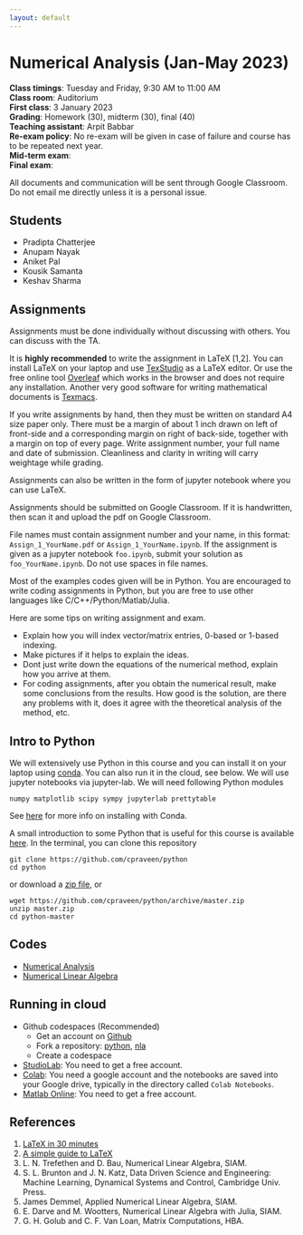 ```yaml
---
layout: default
---
```


# Numerical Analysis (Jan-May 2023)

**Class timings**: Tuesday and Friday, 9:30 AM to 11:00 AM  
**Class room**: Auditorium  
**First class**: 3 January 2023  
**Grading**: Homework (30), midterm (30), final (40)  
**Teaching assistant**: Arpit Babbar  
**Re-exam policy**: No re-exam will be given in case of failure and course has to be repeated next year.  
**Mid-term exam**:  
**Final exam**:

All documents and communication will be sent through Google Classroom. Do not email me directly unless it is a personal issue.

## Students

* Pradipta Chatterjee
* Anupam Nayak
* Aniket Pal
* Kousik Samanta
* Keshav Sharma

## Assignments

Assignments must be done individually without discussing with others. You can discuss with the TA.

It is **highly recommended** to write the assignment in LaTeX [1,2]. You can install LaTeX on your laptop and use [TexStudio](http://www.texstudio.org) as a LaTeX editor. Or use the free online tool [Overleaf](http://www.overleaf.com) which works in the browser and does not require any installation. Another very good software for writing mathematical documents is [Texmacs](http://www.texmacs.org).

If you write assignments by hand, then they must be written on standard A4 size paper only. There must be a margin of about 1 inch drawn on left of front-side and a corresponding margin on right of back-side, together with a margin on top of every page. Write assignment number, your full name and date of submission. Cleanliness and clarity in writing will carry weightage while grading.

Assignments can also be written in the form of jupyter notebook where you can use LaTeX.

Assignments should be submitted on Google Classroom. If it is handwritten, then scan it and upload the pdf on Google Classroom.

File names must contain assignment number and your name, in this format: `Assign_1_YourName.pdf` or `Assign_1_YourName.ipynb`. If the assignment is given as a jupyter notebook `foo.ipynb`, submit your solution as `foo_YourName.ipynb`. Do not use spaces in file names.

Most of the examples codes given will be in Python. You are encouraged to write coding assignments in Python, but you are free to use other languages like C/C++/Python/Matlab/Julia.

Here are some tips on writing assignment and exam.

* Explain how you will index vector/matrix entries, 0-based or 1-based indexing. 
* Make pictures if it helps to explain the ideas.
* Dont just write down the equations of the numerical method, explain how you arrive at them.
* For coding assignments, after you obtain the numerical result, make some conclusions from the results. How good is the solution, are there any problems with it, does it agree with the theoretical analysis of the method, etc.

## Intro to Python

We will extensively use Python in this course and you can install it on your laptop using [conda](https://github.com/conda-forge/miniforge). You can also run it in the cloud, see below. We will use jupyter notebooks via jupyter-lab. We will need following Python modules

```text
numpy matplotlib scipy sympy jupyterlab prettytable
```
See [here](comp/conda.html) for more info on installing with Conda.

A small introduction to some Python that is useful for this course is available [here](https://github.com/cpraveen/python). In the terminal, you can clone this repository

```shell
git clone https://github.com/cpraveen/python
cd python
```

or download a [zip file](https://github.com/cpraveen/python/archive/master.zip), or

```shell
wget https://github.com/cpraveen/python/archive/master.zip
unzip master.zip
cd python-master
```

## Codes

* [Numerical Analysis](http://www.github.com/cpraveen/na)
* [Numerical Linear Algebra](http://www.github.com/cpraveen/nla)

## Running in cloud

* Github codespaces (Recommended)
  * Get an account on [Github](https://www.github.com)
  * Fork a repository: [python](https://github.com/cpraveen/python), [nla](https://github.com/cpraveen/nla)
  * Create a codespace
* [StudioLab](https://studiolab.sagemaker.aws): You need to get a free account.
* [Colab](https://colab.research.google.com): You need a google account and the notebooks are saved into your Google drive, typically in the directory called `Colab Notebooks`.
* [Matlab Online](https://matlab.mathworks.com/): You need to get a free account.

## References

1. [LaTeX in 30 minutes](https://www.overleaf.com/learn/latex/Learn_LaTeX_in_30_minutes)
1. [A simple guide to LaTeX](https://latex-tutorial.com/tutorials)
1. L. N. Trefethen and D. Bau, Numerical Linear Algebra, SIAM.
1. S. L. Brunton and J. N. Katz, Data Driven Science and Engineering: Machine    Learning, Dynamical Systems and Control, Cambridge Univ. Press.
1. James Demmel, Applied Numerical Linear Algebra, SIAM.
1. E. Darve and M. Wootters, Numerical Linear Algebra with Julia, SIAM.
1. G. H. Golub and C. F. Van Loan, Matrix Computations, HBA.

